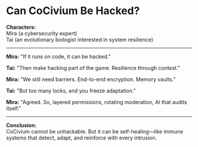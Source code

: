 # Can CoCivium Be Hacked?

**Characters:**  
Mira (a cybersecurity expert)  
Tai (an evolutionary biologist interested in system resilience)

---

**Mira:** "If it runs on code, it can be hacked."

**Tai:** "Then make hacking part of the game. Resilience through contest."

**Mira:** "We still need barriers. End-to-end encryption. Memory vaults."

**Tai:** "But too many locks, and you freeze adaptation."

**Mira:** "Agreed. So, layered permissions, rotating moderation, AI that audits itself."

---

**Conclusion:**  
CoCivium cannot be unhackable. But it can be self-healing—like immune systems that detect, adapt, and reinforce with every intrusion.


